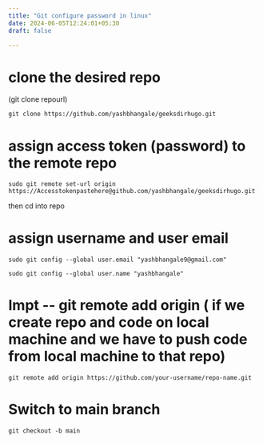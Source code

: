 ```yaml
---
title: "Git configure password in linux"
date: 2024-06-05T12:24:01+05:30
draft: false

---
```

# clone the desired repo
(git clone repourl)
```
git clone https://github.com/yashbhangale/geeksdirhugo.git
```
# assign access token (password) to the remote repo 
```
sudo git remote set-url origin https://Accesstokenpastehere@github.com/yashbhangale/geeksdirhugo.git
```
then cd into repo 
# assign username and user email 
```
sudo git config --global user.email "yashbhangale9@gmail.com"
```
```
sudo git config --global user.name "yashbhangale"
```


# Impt -- git remote add origin ( if we create repo and code on local machine and we have to push code from local machine to that repo)

```
git remote add origin https://github.com/your-username/repo-name.git
```

# Switch to main branch 
```
git checkout -b main
```

